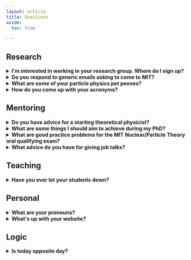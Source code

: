 ```yaml
---
layout: article
title: Questions
aside:
  toc: true

---
```



## Research

<details markdown=1>
<summary><b>I'm interested in working in your research group.  Where do I sign up?</b></summary>
Here is information about **[joining my group](join)**!
</details>

<details markdown=1>
<summary><b>Do you respond to generic emails asking to come to MIT?</b></summary>

Well, I try to, but I typically just send stock emails.  Like this one, for a prospective Ph.D. student:

````
Dear Prospective Student,

Thank you for your interest in my research.  Information about applying to the MIT Physics Ph.D. program is available at:

http://web.mit.edu/physics/prospective/graduate/index.html

Information about my current research interests is available at:

http://www.jthaler.net/research

I am happy to discuss opportunities to join my group once you are accepted to MIT.

Sincerely,
Jesse Thaler
````

If you want to get a more detailed response, then you need to make a more personal connection, at minimum by including my name in your email.  Or saying that your undergraduate advisor (include your advisor's name!) recommended that you contact me.  Or that you are interested in a specific paper of mine (including the reference!).  Even then, my inbox is overflowing with inquiries, so I might still send a stock message.

A generic email saying "Dear Professor, I am very interested in your work." will get the stock email at best, and most likely I won't send anything at all.

</details>


<details markdown=1>
<summary><b>What are some of your particle physics pet peeves?</b></summary>

When describing the open questions in particle physics to non-experts, it is usually necessary to paint a simplified picture using simplified language.  Sometimes, though, this simplified language is used by experts when communicating to each other.  Mostly this is harmless, but sometimes I find that it misleads students (and even professors!) about what the real mysteries in particle physics are. 

Here are two examples where I think that the statement in bold is misleading and that the more accurate statement is more interesting than the simplified lore:

  * **"The Standard Model of particle physics cannot explain neutrino masses and mixings."**  If by "Standard Model", we mean a theory without right-handed neutrinos and only dimension four and smaller interactions, then this statement is true.  But sometimes this statement is erroneously interpreted to imply that neutrino masses and mixing somehow expose a conceptual limitation to the Standard Model.  I think it is more accurate to say: "The Standard Model of particle physics has many plausible extensions to accommodate neutrino masses and mixings, but we don't yet know the precise mechanism at play."  Viewing the Standard Model as an Effective Field Theory, the simplest mechanism to introduce neutrino masses and mixings is the dimension-five [Weinberg operator](https://journals.aps.org/prl/abstract/10.1103/PhysRevLett.43.1566), which has the added bonus of providing a compelling scaling argument for why neutrino masses should be small but non-zero.
  * **"Quantum Field Theory is incompatible with General Relativity."**  If by "incompatible", we mean it can't make predictions at arbitrarily high energies or in arbitrarily curved geometries, then this statement is true.  But it is not widely appreciated that the structure of General Relativity can be [derived](https://cds.cern.ch/record/299924) from Quantum Field Theory.  The idea is to start from the assumption that the gravitational force is mediated by a massless spin-two particle and then to work out the consistency conditions for unitary quantum behavior.  Satisfyingly, this derivation explains why gravity has (and must have, by quantum consistency) a universal coupling to matter.  Of course, this theory breaks down if you try to use it to describe extreme quantum gravitational phenomena, but it is a perfectly adequate theory of "quantum gravity" for phenomena experienced in our day-to-day lives.

If I am on your PhD thesis committee and you make one of the above bold statements in your thesis, then there is a high probability that I'll ask you about it during your defense.
</details>



<details markdown=1>
<summary><b>How do you come up with your acronyms?</b></summary>

You mean "[ABRACADABRA](http://abracadabra.mit.edu/)" (A Broadband or Resonant Approach to Cosmic Axion Detection with an Amplifying B-field Ring Apparatus)?  Or "[DarkLight](http://dmtpc.mit.edu/DarkLight/)" (Detecting A Resonance Kinematically with Leptons Incident on a Gaseous Hydrogen Target)?  Or the infamous "[P...B...S...](https://arxiv.org/abs/1712.07124)" (Polynomial... Basis... for... Substructure..., see footnote 10), which would likely best the competition at [DOOFAAS](https://www.cfa.harvard.edu/~gpetitpas/Links/Astroacro.html)?  I write down a sentence describing the idea, take the first letters of (most) of the words, and watch my collaborators cringe.
</details>

## Mentoring

<details markdown=1>
<summary><b>Do you have advice for a starting theoretical physicist?</b></summary>

For me, taking a course in quantum mechanics from [Antal Jevicki](https://vivo.brown.edu/display/anjevick) was the key turning point when I realized that I wanted to pursue theoretical physics as a career.  But it was not until I went to graduate school that I realized exactly what it means to be on the front lines of scientific progress.  So until you experience the simultaneous frustration and exhilaration of research, it is hard to really grasp what it means to be theoretical physicist on a day-to-day basis.

When I taught quantum mechanics myself at MIT ([8.06](https://stellar.mit.edu/S/course/8/sp13/8.06/index.html)), I gave the following advice to my students on the last day of class (mostly juniors, many of whom would go on to graduate school in physics and related fields):

  * **Find mentors**.  Even now as a faculty member, I have around five senior colleagues I regularly turn to for advice.  As a younger scientist, it is even more important to have someone (and preferably multiple people) who are looking out for your best interests and giving you honest feedback.  In most cases, your mentor will also be your research advisor, but it is generally a good idea to also have a mentor outside of your research group as well.  Your mentors will often be your strongest advocates when it comes time to get a permanent job in academia (or elsewhere).
  * **Be visible**.  Somehow society's image of a theoretical physicist is a lone genius toiling away in a closed office.  The reality is that physics (especially theoretical physics) is a social enterprise, with many research ideas arising at the coffee machines (or at the lift lines if you go [here](http://www.aspenphys.org/) in the winter).  As a younger scientist, you might feel that the best thing you can do is focus on your specific research project and exclude the outside world, but in my experience, making yourself visible is a better way to forward your  research career.  This means that you should go to as many seminars and colloquia as you can (and even try to go to dinner with the speaker), as well as discuss your work regularly with people outside of your immediate research group.  For me, I credit regular lunches with my Berkeley theory colleagues at [this restaurant](http://www.yelp.com/biz/jasmine-thai-berkeley) with saving me from the research doldrums (get the red rice).  
  * **Tell a story**.  Science is a process of discovering the ultimate truths of nature, and while the truths themselves are independent of the research process, research itself is shaped by the personalities involved.  In order to make sure that other scientists understand and appreciate your work, you need to make an effort to explain not just the results of your work, but why your work is interesting and important and how it fits into the narrative arc of the field.  This means that you have to develop strong writing and presentation skills.  Bland research results are difficult to appreciate, but telling a compelling story about your research (in print or in person) is a great way to engage your audience.

If you are looking for more advice, I found [this transcript](http://www2.lns.mit.edu/fisherp/fisher-files-sequence-ii-summary.pdf) of a podcast by my MIT colleauge [Peter Fisher](http://web.mit.edu/physics/people/faculty/fisher_peter.html) to be quite enlightening (especially the part about the fish).
</details>


<details markdown=1>
<summary><b>What are some things I should aim to achieve during my PhD? </b></summary>

There are as many ways to be a successful physicist as there are successful physicists.  That said, there are skills that are highly correlated with research success.  So if you are motivated by checking off boxes, here are some tasks that most (though not all) graduate students in theoretical physics complete by the end of their PhD.

  * Regularly attend research seminars and colloquia
  * Ask a question at a research seminar/colloquium
  * Read the [arXiv](https://arxiv.org/) on a semi-regular basis
  * Have a favorite textbook on Quantum Field Theory (which may or may not be [this](https://www.cambridge.org/highereducation/books/quantum-field-theory-and-the-standard-model/A4CD66B998F2C696DCC75B984A7D5799))
  * Become familiar with the Review of Particle Physics from the [Particle Data Group](http://pdg.lbl.gov/)
  * Attend a physics summer school
  * Learn to write in [LaTeX](https://www.latex-project.org/)
  * Do the majority of calculations in a paper
  * Make the majority of plots in a paper
  * Write the majority of text in a paper
  * Submit a paper to the [arXiv](https://arxiv.org/) (bonus points if you are [top of the list](https://arxiv.org/abs/0712.1037))
  * Submit a paper for peer review in a journal (e.g. [JHEP](https://jhep.sissa.it/jhep/) and [PRD](https://journals.aps.org/prd/))
  * Be a peer reviewer for a journal article (often as a favor to your PhD advisor)
  * Write a paper in collaboration with someone other than your PhD advisor
  * Learn to prepare slides (any format is fine; I use [Keynote](https://www.apple.com/keynote/))
  * Give a blackboard presentation of any kind
  * Present your research at your home institution
  * Present a journal club article in a field different from your own
  * Visit another institution and give a seminar
  * Give a talk about your research at an international conference or workshop
  * Explain your research to non-physicists
  * Bonus:  Develop an [innovative data analysis strategy](http://caricesarotti.com/work.html)
  * Optional:  [Make suggestions](jthaler@jthaler.net) for how to improve this list
</details>


<details markdown=1>
<summary><b>What are good practice problems for the MIT Nuclear/Particle Theory oral qualifying exam?</b></summary>

Here are three practice problems of increasing difficulty:

  * Draw the leading order Feynman diagrams that contribute to top-antitop production at the Large Hadron Collider.  Repeat for top-top production.
  * Augment the Standard Model to have two Higgs doublets and write down all interactions with dimension four and smaller.  Assuming generic couplings, why is this theory inconsistent with experimental data?
  * Present a simultaneous solution to the strong CP problem, hierarchy problem, and cosmological constant problem.  Bonus points if your solution includes a dark matter candidate and/or explains the baryon asymmetry of the universe.
</details>


<details markdown=1>
<summary><b>What advice do you have for giving job talks?</b></summary>

At some level, every talk is a job talk, since you never know whether your future employer might be in the audience.  But a "real" job talk requires a lot of preparation, so start early and make sure to give a practice talk in front of a live audience to get feedback.  When I applied to MIT, my job talk was scheduled right after a winter conference at the [Aspen Center for Physics](http://aspenphys.org/), so I thought I was going to enjoy some skiing and relaxation in the mountains before my MIT interview.  Instead, after a decidedly mediocre practice talk, I realized that I had to rework my talk from scratch!  So no skiing for me, but the extra effort was really worth it in the long run.

In terms of specific advice, here are three typical suggestions I make at practice job talks:

  * **Make sure your job talk is about you.**  This might seem obvious, but sometimes applicants focus on the field as a whole and minimize their own contributions.  If ever there was a time to crow about your achievements, it is your job talk!  So while it is important to provide the overall context for your work, focus on what you've done and provide some indication about what you plan to do in the future.  And make sure your name is prominent in the citations throughout your talk.
  * **Imagine that someone only watches the first five minutes of your talk.**  These days, most job talks are recorded, so it may be the case that some dean will literally only watch the first five minutes to get a sense of who you are.  In those first five minutes, is it clear what you work on and broadly what you've achieved?  Even if someone watches your full hour talk, the first five minutes are important to set the stage and introduce the key themes, so give a clear picture of who you are and a clear outline (and even the punchline) right at the beginning.
  * **Don't bury the lede.**  Academic talks shouldn't be whodunnit mysteries.  If you've accomplished something, say so, say it loudly, and say it often.  You might even show your most important plot right at the beginning of the talk as a preview.  But, you say, isn't it more exciting to have a "reveal" at the end?  It might be, if your audience is still engaged, but based on the five-minute advice above, they might not stick around for the punchline.  Plus, [there is still a way to pull off magic even if your audience knows exactly what is going on](https://www.youtube.com/watch?v=8osRaFTtgHo).  If you really want a surprise ending, you can slip in a [Jobsian "one more thing"](https://www.youtube.com/watch?v=in9SX3enCHU), but make sure your main result is front and center.
</details>


## Teaching

<details markdown=1>
<summary><b>Have you ever let your students down?</b></summary>

During the covid pandemic in Spring 2020, we faced difficult decisions about how to assess student understanding of the material in [8.044 (Statistical Mechanics)](http://stellar.mit.edu/S/course/8/sp20/8.044/).  One student asked whether the final assignment grade could be dropped if their problem set grades were higher.  In response, I posted the following message to [Piazza](https://piazza.com/):

> We have developed the following [official policy](https://www.youtube.com/watch?v=dQw4w9WgXcQ) about whether it might be possible to give up the final assignment grade.

At the end of the semester, some students got together to make their opinions known:

> W​e have collaborated on the following [official evaluation](https://youtu.be/CcV5M7IMLt0) ​of 8.044 this semester.

I appreciated their candor in telling us just how they're feeling and making us understand.  Certainly, a learning experience for everyone.  Thank goodness we were on [emergency pass/no record grading](https://facultygovernance.mit.edu/rules-and-regulations#2-64).
</details>


## Personal

<details markdown=1>
<summary><b>What are your pronouns?</b></summary>

He/him/his.

I have debated many times with myself about whether I should put this information in my email signature, and I finally decided to add this information in October 2021, for reasons I explain below.

First, let me explain my long hesitation.  "Jesse" is a somewhat gender ambiguous name, and I don't mind (too much) when people add an extra "i" by mistake.  It felt a bit uncomfortable to assert my gender at this point in my career when the gender ambiguity in my name (and in my past [hairstyle](http://v1.jthaler.net/photos/images/2002.05.C/dance_rig.jpg)) was part of my experience growing up.  Also, physics is a rather male-dominated field, and I worried that providing my pronouns would somehow reinforce male-ness as the default for a physics professor, though I also appreciated that my reticence was probably doing so implicitly.  I do like the way that providing pronouns signals an aspiration towards a more diverse and inclusive physics environment.  As I often tell my students: there are as many ways to be a successful physicist as there are successful physicists.  So while I didn't give my preferred pronouns, my email signature did (and still does) have a link to the [MIT Physics Community Values](https://physics.mit.edu/about-physics/community-values/).

What made me change my mind to include my pronouns?  I received an email from a student who put not only their pronouns but also the pronunciation of their name in their email signature.  In the same way that misgendering a person is disrespectful, mispronouncing their name is as well.  Providing this information seemed like a positive (albeit small) step towards making the physics community more welcoming.  So while I didn't go so far as to create an [audio version of my name](https://diversity.lbl.gov/2020/09/15/how-do-you-pronounce-your-name-add-an-audio-pronunciation-link-to-your-email/), I now state both my pronouns (he/him/his) and my pronunciation (JEH-see THAY-lr) in my signature. 
</details>


<details markdown=1>
<summary><b>What's up with your website?</b></summary>

Though I loved my old [custom html black and white](http://v1.jthaler.net/) webpage, I never got around to editting it much.  In 2007, I decided to move to [DokuWiki](http://v2.jthaler.net/).  In the wiki format, editing and viewing pages take the same amount of work, so I was hoping that my innate narcissism would drive me to actually create updated content.

What actually happened, though, is that I just kept adding items to my [cc](cv).  A bloated cv helped me get tenure at MIT, but as one person I trust once told me:  "your website looks like you are ready for retirement."

So I decided that I really needed to update my website, though exactly how it will look is unclear.  This is an ongoing process, starting with the [Jeykll Text Theme](https://kitian616.github.io/jekyll-TeXt-theme/) on [GitHub Pages](https://pages.github.com/).  Wish me luck!

</details>


## Logic

<details markdown=1>
<summary><b>Is today opposite day?</b></summary>
Today is and is not opposite day.  [h/t Adrian]
</details>

